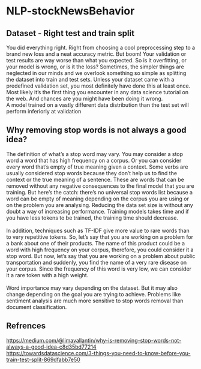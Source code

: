 # NLP-stockNewsBehavior


## Dataset - Right test and train split
You did everything right. Right from choosing a cool preprocessing step to a brand new loss and a neat accuracy metric. But boom! Your validation or test results are way worse than what you expected. So is it overfitting, or your model is wrong, or is it the loss? Sometimes, the simpler things are neglected in our minds and we overlook something so simple as splitting the dataset into train and test sets. Unless your dataset came with a predefined validation set, you most definitely have done this at least once. Most likely it’s the first thing you encounter in any data science tutorial on the web. And chances are you might have been doing it wrong. <br/>
A model trained on a vastly different data distribution than the test set will perform inferiorly at validation

## Why removing stop words is not always a good idea?
The definition of what’s a stop word may vary. You may consider a stop word a word that has high frequency on a corpus. Or you can consider every word that’s empty of true meaning given a context. Some verbs are usually considered stop words because they don’t help us to find the context or the true meaning of a sentence. These are words that can be removed without any negative consequences to the final model that you are training. But here’s the catch: there’s no universal stop words list because a word can be empty of meaning depending on the corpus you are using or on the problem you are analysing. Reducing the data set size is without any doubt a way of increasing performance. Training models takes time and if you have less tokens to be trained, the training time should decrease.<br/><br/>
In addition, techniques such as TF-IDF give more value to rare words than to very repetitive tokens. So, let’s say that you are working on a problem for a bank about one of their products. The name of this product could be a word with high frequency on your corpus, therefore, you could consider it a stop word. But now, let’s say that you are working on a problem about public transportation and suddenly, you find the name of a very rare disease on your corpus. Since the frequency of this word is very low, we can consider it a rare token with a high weight.<br/><br/>
Word importance may vary depending on the dataset. But it may also change depending on the goal you are trying to achieve. Problems like sentiment analysis are much more sensitive to stop words removal than document classification.

## Refrences
https://medium.com/@limavallantin/why-is-removing-stop-words-not-always-a-good-idea-c8d35bd77214 <br/>
https://towardsdatascience.com/3-things-you-need-to-know-before-you-train-test-split-869dfabb7e50
